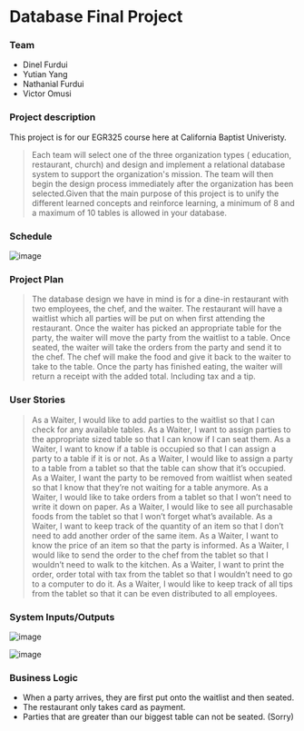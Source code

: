 <h1>Database Final Project</h1>

<h3>Team</h3>

- Dinel Furdui 
- Yutian Yang
- Nathanial Furdui
- Victor Omusi

<h3>Project description</h3>

This project is for our EGR325 course here at California Baptist Univeristy.
>Each team will select one of the three organization types ( education, restaurant, church)
and design and implement a relational database system to support the organization's mission. The team will then begin the design process immediately after the organization has been selected.Given that the main purpose of this project is to unify the different learned concepts and reinforce learning, a minimum of 8 and a maximum of 10 tables is allowed in your database. 

<h3>Schedule</h3>

![image](https://user-images.githubusercontent.com/55105216/167082407-28aafbb7-d183-459d-a7f5-3d33a3993136.png)

<h3>Project Plan</h3>

>The database design we have in mind is for a dine-in restaurant with two employees, the chef, and the waiter. The restaurant will have a waitlist which all parties will be put on when first attending the restaurant. Once the waiter has picked an appropriate table for the party, the waiter will move the party from the waitlist to a table. Once seated, the waiter will take the orders from the party and send it to the chef. The chef will make the food and give it back to the waiter to take to the table. Once the party has finished eating, the waiter will return a receipt with the added total. Including tax and a tip.

<h3>User Stories</h3>

>As a Waiter, I would like to add parties to the waitlist so that I can check for any available tables.
As a Waiter, I want to assign parties to the appropriate sized table so that I can know if I can seat them.
As a Waiter, I want to know if a table is occupied so that I can assign a party to a table if it is or not.
As a Waiter, I would like to assign a party to a table from a tablet so that the table can show that it’s occupied.
As a Waiter, I want the party to be removed from waitlist when seated so that I know that they’re not waiting for a table anymore.
As a Waiter, I would like to take orders from a tablet so that I won’t need to write it down on paper.
As a Waiter, I would like to see all purchasable foods from the tablet so that I won’t forget what’s available.
As a Waiter, I want to keep track of the quantity of an item so that I don’t need to add another order of the same item.
As a Waiter, I want to know the price of an item so that the party is informed.
As a Waiter, I would like to send the order to the chef from the tablet so that I wouldn’t need to walk to the kitchen.
As a Waiter, I want to print the order, order total with tax from the tablet so that I wouldn’t need to go to a computer to do it.
As a Waiter, I would like to keep track of all tips from the tablet so that it can be even distributed to all employees.

<h3>System Inputs/Outputs</h3>

![image](https://user-images.githubusercontent.com/55105216/167084152-ef4236ac-9205-404e-9695-baf7ea5c380e.png)

![image](https://user-images.githubusercontent.com/55105216/167084187-704b1fe2-4493-4ca7-89dc-fdf1d4743983.png)


<h3>Business Logic</h3>

- When a party arrives, they are first put onto the waitlist and then seated.
- The restaurant only takes card as payment.
- Parties that are greater than our biggest table can not be seated. (Sorry)
